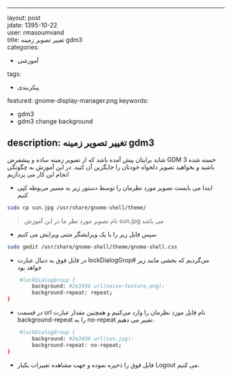 * * *

layout: post  
jdate: 1395-10-22  
user: rmasoumvand  
title: تغییر تصویر زمینه gdm3  
categories:

*   آموزشی

tags:

*   پیکربندی

featured: gnome-display-manager.png
keywords:

*   gdm3
*   gdm3 change background

## description: تغییر تصویر زمینه gdm3

شاید برایتان پیش آمده باشد که از تصویر زمینه ساده و پیشفرض GDM 3 خسته شده باشید و بخواهید تصویر دلخواه خودتان را جایگزین آن کنید. در این آموزش به چگونگی انجام این کار می پردازیم

*   ابتدا می بایست تصویر مورد نظرمان را توسط دستور زیر به مسیر مربوطه کپی کنیم
```sh
sudo cp sun.jpg /usr/share/gnome-shell/theme/
```
> نام تصویر مورد نظر ما در این آموزش sun.jpg می باشد

*   سپس فایل زیر را با یک ویرایشگر متنی ویرایش می کنیم
```sh
sudo gedit /usr/share/gnome-shell/theme/gnome-shell.css
```
*   در فایل فوق به دنبال عبارت lockDialogGrop# می‌گردیم که بخشی مانند زیر خواهد بود
```sh
	#lockDialogGroup {
		background: #2e3436 url(noise-texture.png);
		background-repeat: repeat;
}
```
*   در قسمت url نام فایل مورد نظرمان را وارد می‌کنیم و همچنین مقدار عبارت background-repeat را به no-repeat تغییر می دهیم.
```sh
	#lockDialogGroup {
		background: #2e3436 url(sun.jpg);
		background-repeat: no-repeat;
}
```

*   فایل فوق را ذخیره نموده و جهت مشاهده تغییرات یکبار Logout می کنیم.
